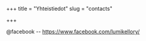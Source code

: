+++
title = "Yhteistiedot"
slug = "contacts"

+++

@facebook -- https://www.facebook.com/lumikellory/